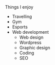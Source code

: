 Things I enjoy

* Travelling
* Gym
* Esports
* Web development
  * Web design
  * Wordpress
  * Graphic design
  * Coding
  * SEO
